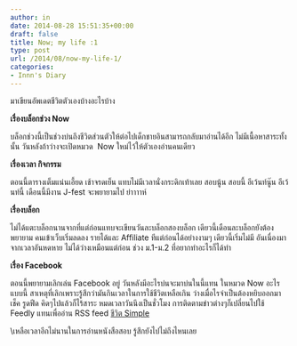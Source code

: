 ```yaml
---
author: in
date: 2014-08-28 15:51:35+00:00
draft: false
title: Now; my life :1
type: post
url: /2014/08/now-my-life-1/
categories:
- Innn's Diary
---
```


มาเขียนอัพเดตชีวิตตัวเองบ้างอะไรบ้าง



<!-- more -->

**เรื่องบล็อกช่วง Now**

บล็อกช่วงนี้เป็นช่วงบ่นถึงชีวิตส่วนตัวให้ต่อไปเด็กชายอินสามารถกลับมาอ่านได้อีก ไม่มีเนื้อหาสาระทั้งนั้น วันหลังถ้าว่างจะเปิดหมวด  Now ใหม่ไว้ให้ตัวเองอ่านคนเดียว

**เรื่องเวลา กิจกรรม**

ตอนนี้ตารางเต็มแน่นเอี้ยด เช้าจรดเย็น แทบไม่มีเวลานั่งกระดิกเท้าเลย สอบนู้น สอบนี้ อีเว้นท์นู๊น อีเว้นท์นี้ เดือนนี้มีงาน J-fest จะพยายามไป ย่าาาาห์

**เรื่องบล็อก**

ไม่ได้แตะบล็อกนานจากที่แต่ก่อนแทบจะเขียนวันละบล็อกสองบล็อก เดียวนี้เดือนละบล็อกยังต้องพยายาม คนเข้าเว็บเริ่มลดลง รายได้และ Affiliate ทีแต่ก่อนได้อย่างงามๆ เดียวนี้เริ่มไม่มี อันเนื่องมาจากเวลาอันหดหาย ไม่ได้ว่างเหมือนแต่ก่อน ช่วง ม.1-ม.2 ที่อยากทำอะไรก็ได้ทำ

**เรื่อง Facebook**

ตอนนี้พยายามเลิกเล่น Facebook อยู่ วันหลังมีอะไรบ่นจะมาบ่นในนี้แทน ในหมวด Now อะไรแบบนี้ สาเหตุที่เลิกเพราะรู้สึกว่ามันกินเวลาในการใช้ชีวิตเหลือเกิน ว่างเมื่อไรจำเป็นต้องหยิบออกมาเช็ค รูดฟีด คิดๆไปแล้วก็ไร้สาระ หมดเวลาวันนึงเป็นชั่วโมง การติดตามข่าวต่างๆก็เปลี่ยนไปใช้ Feedly แทนเพื่ออ่าน RSS feed [ชีวิต Simple](https://www.innnblog.com/simplify-my-life/)

\\เหลือเวลาอีกไม่นานในการอ่านหนังสือสอบ รู้สึกยังไปไม่ถึงไหนเลย


